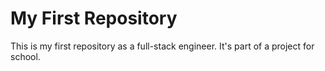 # My First Repository

This is my first repository as a full-stack engineer. It's part of a project for school.
